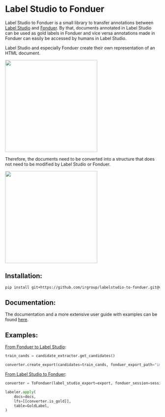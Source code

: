 # Label Studio to Fonduer
Label Studio to Fonduer is a small library to transfer annotations between [Label Studio](https://labelstud.io/) and [Fonduer](https://github.com/HazyResearch/fonduer).
By that, documents annotated in Label Studio can be used as gold labels in Fonduer and vice versa annotations made in Fonduer can easily be accessed by humans in Label Studio.


Label Studio and especially Fonduer create their own representation of an HTML document. 

<img src="https://github.com/irgroup/labelstudio-to-fonduer/blob/main/docs/problem.png" width="300">

Therefore, the documents need to be converted into a structure that does not need to be modified by Label Studio or Fonduer.

<img src="https://github.com/irgroup/labelstudio-to-fonduer/blob/main/docs/solution.png" width="300">




## Installation:

```Bash
pip install git+https://github.com/irgroup/labelstudio-to-fonduer.git@v0.2.0#egg=labelstudiotofonduer\&subdirectory=src
```

## Documentation:
The documentation and a more extensive user guide with examples can be found [here](https://irgroup.github.io/labelstudio-to-fonduer/).

## Examples:
[From Fonduer to Label Studio](docs/ToLabelStudio.ipynb):
```Python
train_cands = candidate_extractor.get_candidates()

converter.create_export(candidates=train_cands, fonduer_export_path="import.json")
```

[From Label Studio to Fonduer](docs/ToFonduer.ipynb):
```Python
converter = ToFonduer(label_studio_export=export, fonduer_session=session)

labeler.apply(
    docs=docs,
    lfs=[[converter.is_gold]],
    table=GoldLabel,
)
```
